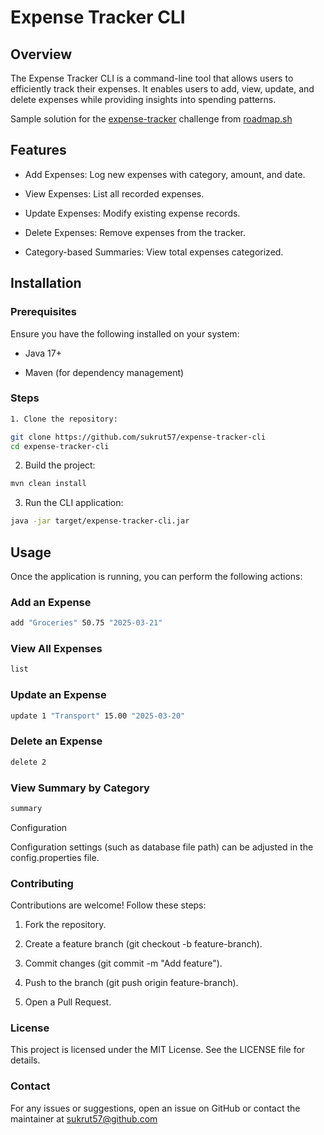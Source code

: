# Expense Tracker CLI

## Overview

The Expense Tracker CLI is a command-line tool that allows users to efficiently track their expenses. It enables users to add, view, update, and delete expenses while providing insights into spending patterns.

Sample solution for the [expense-tracker](https://roadmap.sh/projects/expense-tracker) challenge from [roadmap.sh](https://roadmap.sh/)

## Features

- Add Expenses: Log new expenses with category, amount, and date.

- View Expenses: List all recorded expenses.

- Update Expenses: Modify existing expense records.

- Delete Expenses: Remove expenses from the tracker.

- Category-based Summaries: View total expenses categorized.


## Installation

### Prerequisites

Ensure you have the following installed on your system:

- Java 17+

- Maven (for dependency management)

### Steps

```bash
1. Clone the repository:

git clone https://github.com/sukrut57/expense-tracker-cli
cd expense-tracker-cli
```

2. Build the project:
```bash
mvn clean install
```

3. Run the CLI application:

```bash
java -jar target/expense-tracker-cli.jar
```

## Usage

Once the application is running, you can perform the following actions:

### Add an Expense

```bash
add "Groceries" 50.75 "2025-03-21"
```

### View All Expenses

```bash
list
```

### Update an Expense

```bash
update 1 "Transport" 15.00 "2025-03-20"
```
### Delete an Expense

```bash
delete 2
```
### View Summary by Category

```bash
summary
```

Configuration

Configuration settings (such as database file path) can be adjusted in the config.properties file.

### Contributing

Contributions are welcome! Follow these steps:

1. Fork the repository.

2. Create a feature branch (git checkout -b feature-branch).

3. Commit changes (git commit -m "Add feature").

4. Push to the branch (git push origin feature-branch).

5. Open a Pull Request.

### License

This project is licensed under the MIT License. See the LICENSE file for details.

### Contact

For any issues or suggestions, open an issue on GitHub or contact the maintainer at [sukrut57@github.com]()